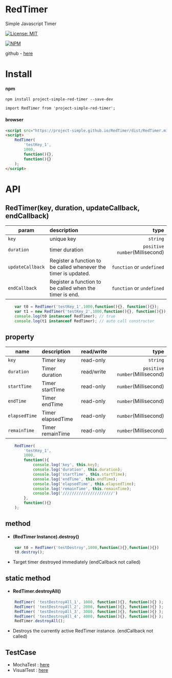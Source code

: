 # RedTimer
Simple Javascript Timer

[![License: MIT](https://img.shields.io/badge/License-MIT-yellow.svg)](https://opensource.org/licenses/MIT)

[![NPM](https://nodei.co/npm/project-simple-red-timer.png)](https://npmjs.org/package/project-simple-red-timer)

github - [here](https://github.com/project-simple/RedTimer)

# Install 
#### npm 
```npm
npm install project-simple-red-timer --save-dev
```
```
import RedTimer from 'project-simple-red-timer';
```
#### browser
```html
<script src="https://project-simple.github.io/RedTimer/dist/RedTimer.min.js"></script>
<script>
    RedTimer(
        'testKey_1',
        1000,
        function(){}, 
        function(){}
    );
</script>
```

# API

## RedTimer(key, duration, updateCallback, endCallback)
| param | description | type |
|---|:---|---:|
| `key` | unique key | `string` |
| `duration` | timer duration | `positive number`(Millisecond) |
| `updateCallback` | Register a function to be called whenever the timer is updated. | `function` or `undefined` |
| `endCallback` | Register a function to be called when the timer is end. | `function` or `undefined`  |

```javascript
    var t0 = RedTimer('testKey_1',1000,function(){}, function(){});
    var t1 = new RedTimer('testKey_2',1000,function(){}, function(){});
    console.log(t0 instanceof RedTimer); // true
    console.log(t1 instanceof RedTimer); // auto call constructor
```

## property
| name | description | read/write | type |
|---|:---|---|---:|
| `key` | Timer key | read-only  |`string` |
| `duration` | Timer duration | read/write |`positive number`(Millisecond) |
| `startTime` | Timer startTime | read-only |`number`(Millisecond) |
| `endTime` | Timer endTime | read-only |`number`(Millisecond) |
| `elapsedTime` | Timer elapsedTime | read-only |`number`(Millisecond) |
| `remainTime` | Timer remainTime | read-only |`number`(Millisecond) |

```javascript
    RedTimer(
        'testKey_1',
        1000,
        function(){
            console.log('key', this.key); 
            console.log('duration', this.duration);
            console.log('startTime', this.startTime);
            console.log('endTime', this.endTime);
            console.log('elapsedTime', this.elapsedTime);
            console.log('remainTime', this.remainTime);
            console.log('//////////////////////') 
        }, 
        function(){}
    );
```


## method
- #### (RedTimer Instance).destroy()
```javascript
    var t0 = RedTimer('testDestroy',1000,function(){},function(){})
    t0.destroy();
```
- Target timer destroyed immediately (endCallback not called)


## static method
- #### RedTimer.destroyAll()
```javascript
    RedTimer( 'testDestroyAll_1', 1000, function(){}, function(){} );
    RedTimer( 'testDestroyAll_2', 2000, function(){}, function(){} );
    RedTimer( 'testDestroyAll_3', 3000, function(){}, function(){} );
    RedTimer( 'testDestroyAll_4', 4000, function(){}, function(){} );
    RedTimer.destroyAll();
```
- Destroys the currently active RedTimer instance. (endCallback not called)

## TestCase
- MochaTest : [here](https://project-simple.github.io/RedTimer/testRun_browser.html)
- VisualTest : [here](https://project-simple.github.io/RedTimer/testRun_browser2.html)